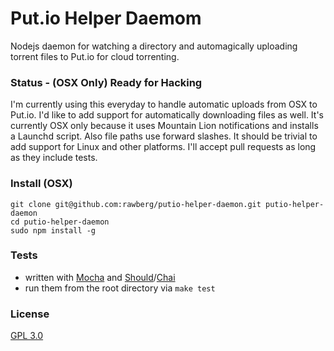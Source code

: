 Put.io Helper Daemom
====================

Nodejs daemon for watching a directory and automagically uploading torrent files to Put.io for cloud torrenting.


### Status - (OSX Only) Ready for Hacking
I'm currently using this everyday to handle automatic uploads from OSX to Put.io. I'd like to add support for automatically downloading files as well. It's currently OSX only because it uses Mountain Lion notifications and installs a Launchd script. Also file paths use forward slashes. It should be trivial to add support for Linux and other platforms. I'll accept pull requests as long as they include tests.

### Install (OSX)
    git clone git@github.com:rawberg/putio-helper-daemon.git putio-helper-daemon
    cd putio-helper-daemon
    sudo npm install -g
    
### Tests
- written with [Mocha](http://visionmedia.github.com/mocha/) and [Should](https://github.com/visionmedia/should.js/)/[Chai](http://chaijs.com/)
- run them from the root directory via `make test`

### License
[GPL 3.0](http://opensource.org/licenses/GPL-3.0)
